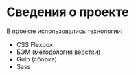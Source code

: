 # Сведения о проекте

В проекте использовались технологии:

- CSS Flexbox
- БЭМ (методология вёрстки)
- Gulp (сборка)
- Sass